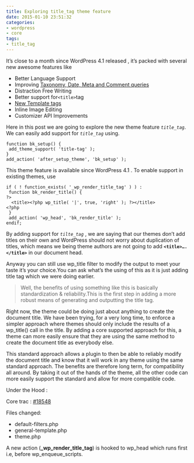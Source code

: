 ```yaml
---
title: Exploring title_tag theme feature
date: 2015-01-10 23:51:32
categories:
- wordpress
- core
tags:
- title_tag
---
```


It’s close to a month since WordPress 4.1 released , it’s packed with several new awesome features like

- Better Language Support
- Improving [Taxonomy, Date, Meta and Comment queries](https://make.wordpress.org/core/2014/10/20/update-on-query-improvements-in-4-1/)
- Distraction Free Writing
- Better support for`<title>`tag
- [New Template tags](https://make.wordpress.org/core/2014/12/04/new-template-tags-in-4-1/)
- Inline Image Editing
- Customizer API Improvements

Here in this post we are going to explore the new theme feature *`title_tag`*. We can easily add support for *`title_tag`* using.
<!-- more -->
```
function bk_setup() {
 add_theme_support( 'title-tag' );
}
add_action( 'after_setup_theme', 'bk_setup' );
```

This theme feature is available since WordPress 4.1 . To enable support  in existing themes, use

```
if ( ! function_exists( '_wp_render_title_tag' ) ) :
 function bk_render_title() {
?>
  <title><?php wp_title( '|', true, 'right' ); ?></title>
<?php
 }
 add_action( 'wp_head', 'bk_render_title' );
endif;
```

By adding support for *`tilte_tag`* , we are saying that our themes don’t add titles on their own and WordPress should not worry about duplication of titles, which means we being theme authors are not going to add  **`<title>….</title>`** in our document head.

Anyway you can still use wp_title filter to modify the output to meet your taste it’s your choice.You can ask what’s the using of this as  it is just adding title tag which we were doing earlier.

>Well, the benefits of using something like this is basically standardization & reliability.This is the first step in adding a more robust means of generating and outputting the title tag.

Right now, the theme could be doing just about anything to create the document title. We have been trying, for a very long time, to enforce a simpler approach where themes should only include the results of a wp_title() call in the title. By adding a core supported approach for this, a theme can more easily ensure that they are using the same method to create the document title as everybody else.

This standard approach allows a plugin to then be able to reliably modify the document title and know that it will work in any theme using the same standard approach. The benefits are therefore long term, for compatibility all around. By taking it out of the hands of the theme, all the other code can more easily support the standard and allow for more compatible code.

Under the Hood :

Core trac : [#18548](https://core.trac.wordpress.org/ticket/18548)

Files changed:

- default-filters.php
- general-template.php
- theme.php

A new action (**_wp_render_title_tag**) is hooked to wp_head which runs first i.e, before wp_enqueue_scripts.
